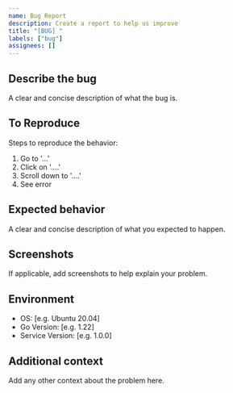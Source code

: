 ```yaml
---
name: Bug Report
description: Create a report to help us improve
title: "[BUG] "
labels: ["bug"]
assignees: []
---
```


## Describe the bug
A clear and concise description of what the bug is.

## To Reproduce
Steps to reproduce the behavior:
1. Go to '...'
2. Click on '....'
3. Scroll down to '....'
4. See error

## Expected behavior
A clear and concise description of what you expected to happen.

## Screenshots
If applicable, add screenshots to help explain your problem.

## Environment
- OS: [e.g. Ubuntu 20.04]
- Go Version: [e.g. 1.22]
- Service Version: [e.g. 1.0.0]

## Additional context
Add any other context about the problem here.